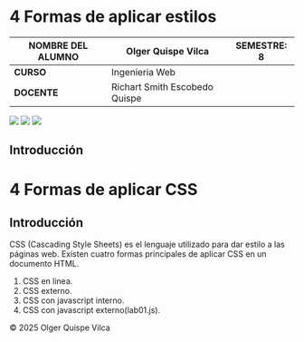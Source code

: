 # 4 Formas de aplicar estilos

| NOMBRE DEL ALUMNO | Olger Quispe Vilca      | SEMESTRE: 8|
|-------------------|----------------------------------|-----------|
| **CURSO**        | Ingenieria Web |           |
| **DOCENTE**      | Richart Smith Escobedo Quispe      |           |

<img src="https://img.shields.io/badge/HTML5-E34F26?style=for-the-badge&logo=html5&logoColor=white">
<img src="https://img.shields.io/badge/CSS3-1572B6?style=for-the-badge&logo=css3&logoColor=white">
<img src="https://img.shields.io/badge/JavaScript-F7DF1E?style=for-the-badge&logo=javascript&logoColor=black">

## Introducción

# 4 Formas de aplicar CSS

## Introducción

CSS (Cascading Style Sheets) es el lenguaje utilizado para dar estilo a las páginas web. Existen cuatro formas principales de aplicar CSS en un documento HTML.

1. CSS en linea.
2. CSS externo.
3. CSS con javascript interno.
4. CSS con javascript externo(lab01.js).


© 2025 Olger Quispe Vilca
